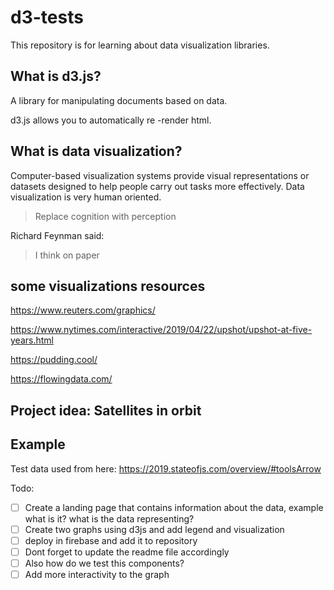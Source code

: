 # d3-tests

This repository is for learning about data visualization libraries.


## What is d3.js?

A library for manipulating documents based on data.

d3.js allows you to automatically re -render html.


## What is data visualization?

Computer-based visualization systems provide visual representations or datasets designed to help people carry out tasks more effectively.
Data visualization is very human oriented.

> Replace cognition with perception

Richard Feynman said:

> I think on paper


## some visualizations resources

https://www.reuters.com/graphics/

https://www.nytimes.com/interactive/2019/04/22/upshot/upshot-at-five-years.html

https://pudding.cool/

https://flowingdata.com/


## Project idea: Satellites in orbit


## Example

Test data used from here: https://2019.stateofjs.com/overview/#toolsArrow

Todo:

- [ ] Create a landing page that contains information about the data, example what is it? what is the data representing?
- [ ] Create two graphs using d3js and add legend and visualization
- [ ] deploy in firebase and add it to repository
- [ ] Dont forget to update the readme file accordingly
- [ ] Also how do we test this components?
- [ ] Add more interactivity to the graph
